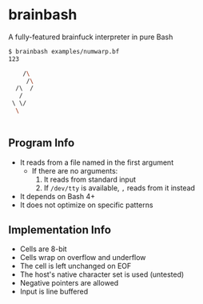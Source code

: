 # brainbash

A fully-featured brainfuck interpreter in pure Bash

```bash
$ brainbash examples/numwarp.bf
123

    /\
     /\
  /\  /
   / 
 \ \/
  \
   
```

## Program Info

- It reads from a file named in the first argument
	- If there are no arguments:
		1. It reads from standard input
		2. If `/dev/tty` is available, `,` reads from it instead
- It depends on Bash 4+
- It does not optimize on specific patterns

## Implementation Info

- Cells are 8-bit
- Cells wrap on overflow and underflow
- The cell is left unchanged on EOF
- The host's native character set is used (untested)
- Negative pointers are allowed
- Input is line buffered

